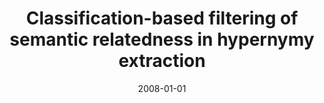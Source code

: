 ---
# Documentation: https://wowchemy.com/docs/managing-content/

title: Classification-based filtering of semantic relatedness in hypernymy extraction
subtitle: ''
summary: ''
authors:
- piasecki
- Stanisław Szpakowicz
- Michał M. Marcińczuk
- Bartosz H. Broda
tags: []
categories: []
date: '2008-01-01'
lastmod: 2022-10-07T05:09:57Z
featured: false
draft: false

# Featured image
# To use, add an image named `featured.jpg/png` to your page's folder.
# Focal points: Smart, Center, TopLeft, Top, TopRight, Left, Right, BottomLeft, Bottom, BottomRight.
image:
  caption: ''
  focal_point: ''
  preview_only: false

# Projects (optional).
#   Associate this post with one or more of your projects.
#   Simply enter your project's folder or file name without extension.
#   E.g. `projects = ["internal-project"]` references `content/project/deep-learning/index.md`.
#   Otherwise, set `projects = []`.
projects: []
publishDate: '2022-10-07T05:09:55.909123Z'
publication_types:
- '2'
abstract: ''
publication: '*Lecture Notes in Computer Science. Lecture Notes in Artificial Intelligence*'
doi: 10.1007/978-3-540-85287-2_38
---